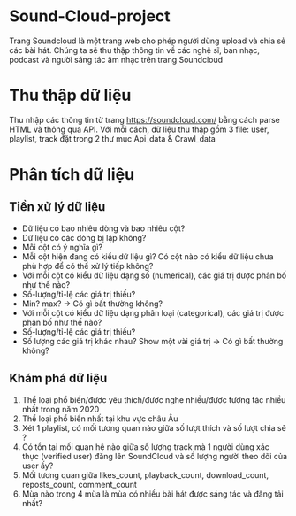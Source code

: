 # Sound-Cloud-project
Trang Soundcloud là một trang web cho phép người dùng upload và chia sẻ các bài hát. Chúng ta sẽ thu thập thông tin về các nghệ sĩ, ban nhạc, podcast và người sáng tác âm nhạc trên trang Soundcloud 

# Thu thập dữ liệu
Thu nhập các thông tin từ trang https://soundcloud.com/ bằng cách parse HTML và thông qua API. Với mỗi cách, dữ liệu thu thập gồm 3 file: user, playlist, track đặt trong 2 thư mục Api_data & Crawl_data

# Phân tích dữ liệu
## Tiền xử lý dữ liệu
- Dữ liệu có bao nhiêu dòng và bao nhiêu cột?
- Dữ liệu có các dòng bị lặp không?
- Mỗi cột có ý nghĩa gì?
- Mỗi cột hiện đang có kiểu dữ liệu gì? Có cột nào có kiểu dữ liệu chưa phù hợp để có thể xử lý tiếp không?
- Với mỗi cột có kiểu dữ liệu dạng số (numerical), các giá trị được phân bố như thế nào?
- Số-lượng/tỉ-lệ các giá trị thiếu?
- Min? max? → Có gì bất thường không?
- Với mỗi cột có kiểu dữ liệu dạng phân loại (categorical), các giá trị được phân bố như thế nào?
- Số-lượng/tỉ-lệ các giá trị thiếu?
- Số lượng các giá trị khác nhau? Show một vài giá trị → Có gì bất thường không?
## Khám phá dữ liệu
1. Thể loại phổ biến/được yêu thích/được nghe nhiều/được tương tác nhiều nhất trong năm 2020
2. Thể loại phổ biến nhất tại khu vực châu Âu
3. Xét 1 playlist, có mối tương quan nào giữa số lượt thích và số lượt chia sẻ ? 
4. Có tồn tại mối quan hệ nào giữa số lượng track mà 1 người dùng xác thực (verified user) đăng lên SoundCloud và số lượng người theo dõi của user ấy? 
5. Mối tương quan giữa likes_count, playback_count, download_count, reposts_count, comment_count
6. Mùa nào trong 4 mùa là mùa có nhiều bài hát được sáng tác và đăng tải nhất?
